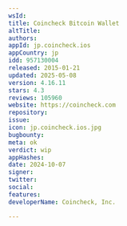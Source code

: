 ```yaml
---
wsId: 
title: Coincheck Bitcoin Wallet
altTitle: 
authors: 
appId: jp.coincheck.ios
appCountry: jp
idd: 957130004
released: 2015-01-21
updated: 2025-05-08
version: 4.16.11
stars: 4.3
reviews: 105960
website: https://coincheck.com
repository: 
issue: 
icon: jp.coincheck.ios.jpg
bugbounty: 
meta: ok
verdict: wip
appHashes: 
date: 2024-10-07
signer: 
twitter: 
social: 
features: 
developerName: Coincheck, Inc.

---
```


